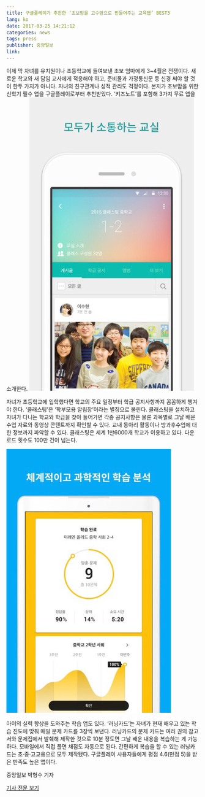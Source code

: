 ```yaml
---
title: 구글플레이가 추천한 ‘초보맘을 고수맘으로 만들어주는 교육앱’ BEST3
lang: ko
date: 2017-03-25 14:21:12
categories: news
tags: press
publisher: 중앙일보
link:
---
```

이제 막 자녀를 유치원이나 초등학교에 들여보낸 초보 엄마에게 3~4월은 전쟁이다. 새로운 학교와 새 담임 교사에게 적응해야 하고, 준비물과 가정통신문 등 신경 써야 할 것이 한두 가지가 아니다. <!-- more --> 자녀의 친구관계나 성적 관리도 걱정이다. 본지가 초보맘을 위한 신학기 필수 앱을 구글플레이로부터 추천받았다. ‘키즈노트’를 포함해 3가지 무료 앱을 소개한다.
![](/images/posts/170325_top3_01.jpg)

자녀가 초등학교에 입학했다면 학교의 주요 일정부터 학급 공지사항까지 꼼꼼하게 챙겨야 한다. ‘클래스팅’은 ‘학부모용 알림장’이라는 별칭으로 불린다. 클래스팅을 설치하고 자녀가 다니는 학교와 학급을 찾아 들어가면 각종 공지사항은 물론 과목별로 그날 배운 수업 자료와 동영상 콘텐트까지 확인할 수 있다. 교내 동아리 활동이나 방과후수업에 대한 정보까지 파악할 수 있다. 클래스팅은 세계 1만6000개 학교가 이용하고 있다. 다운로드 횟수도 100만 건이 넘는다.

![](/images/posts/170325_top3_02.jpg)

아이의 실력 향상을 도와주는 학습 앱도 있다. ‘러닝카드’는 자녀가 현재 배우고 있는 학습 진도에 맞춰 매일 문제 카드를 3장씩 보낸다. 러닝카드의 문제 카드는 여러 권의 참고서와 문제집에서 발췌해 제작한 것으로 10분 정도면 그날 배운 내용을 복습하는 게 가능하다. 모바일에서 직접 풀면 채점도 자동으로 된다. 간편하게 복습을 할 수 있는 러닝카드는 초·중·고교용으로 모두 제작됐다. 구글플레이 사용자들에게 평점 4.6(만점 5)을 받은 만족도 높은 앱이다.

중앙일보 박형수 기자

[기사 전문 보기](http://news.joins.com/article/21404519)
